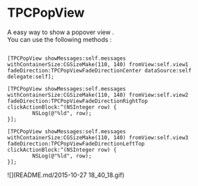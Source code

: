 # TPCPopView
A easy way to show a popover view .<br>
You can use the following methods :<br>

```objc

[TPCPopView showMessages:self.messages withContainerSize:CGSizeMake(110, 140) fromView:self.view1 fadeDirection:TPCPopViewFadeDirectionCenter dataSource:self delegate:self];

[TPCPopView showMessages:self.messages withContainerSize:CGSizeMake(110, 140) fromView:self.view2 fadeDirection:TPCPopViewFadeDirectionRightTop clickActionBlock:^(NSInteger row) {
        NSLog(@"%ld", row);
}];

[TPCPopView showMessages:self.messages withContainerSize:CGSizeMake(110, 140) fromView:self.view3 fadeDirection:TPCPopViewFadeDirectionLeftTop clickActionBlock:^(NSInteger row) {
        NSLog(@"%ld", row);
}];
```

![](README.md/2015-10-27 18_40_18.gif)